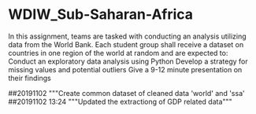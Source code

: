 # WDIW_Sub-Saharan-Africa
In this assignment, teams are tasked with conducting an analysis utilizing data from the World Bank. Each student group shall receive a dataset on countries in one region of the world at random and are expected to:  Conduct an exploratory data analysis using Python Develop a strategy for missing values and potential outliers Give a 9-12 minute presentation on their findings


##20191102
  """Create common dataset of cleaned data 'world' and 'ssa'
##20191102 13:24
  """Updated the extractiong of GDP related data"""
  
